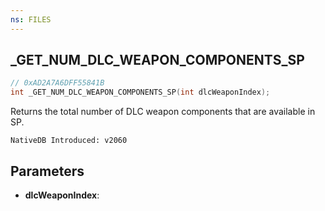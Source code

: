 ```yaml
---
ns: FILES
---
```

## _GET_NUM_DLC_WEAPON_COMPONENTS_SP

```c
// 0xAD2A7A6DFF55841B
int _GET_NUM_DLC_WEAPON_COMPONENTS_SP(int dlcWeaponIndex);
```

Returns the total number of DLC weapon components that are available in SP.

```
NativeDB Introduced: v2060
```

## Parameters
* **dlcWeaponIndex**:
